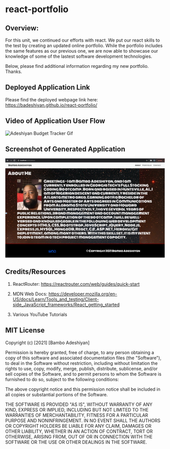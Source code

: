# react-portfolio

## Overview:

For this unit, we continued our efforts with react. We put our react skills to the test by creating an updated online portfolio. While the portfolio includes the same features as our previous one, we are now able to showcase our knowledge of some of the lastest software development technologies.

Below, please find additional information regarding my new portfolio. Thanks.

## Deployed Application Link

Please find the deployed webpage link here: https://badeshiyan.github.io/react-portfolio/

## Video of Application User Flow

![Adeshiyan Budget Tracker Gif](./assets/images/reactportfolio.png)

## Screenshot of Generated Application

![Adeshiyan Portfolio Screenshot](./src/assets/images/reactportfolio.png)

## Credits/Resources

1. ReactRouter: https://reactrouter.com/web/guides/quick-start
2. MDN Web Docs: https://developer.mozilla.org/en-US/docs/Learn/Tools_and_testing/Client-side_JavaScript_frameworks/React_getting_started

3. Various YouTube Tutorials

## MIT License

Copyright (c) [2021] [Bambo Adeshiyan]

Permission is hereby granted, free of charge, to any person obtaining a copy
of this software and associated documentation files (the "Software"), to deal
in the Software without restriction, including without limitation the rights
to use, copy, modify, merge, publish, distribute, sublicense, and/or sell
copies of the Software, and to permit persons to whom the Software is
furnished to do so, subject to the following conditions:

The above copyright notice and this permission notice shall be included in all
copies or substantial portions of the Software.

THE SOFTWARE IS PROVIDED "AS IS", WITHOUT WARRANTY OF ANY KIND, EXPRESS OR
IMPLIED, INCLUDING BUT NOT LIMITED TO THE WARRANTIES OF MERCHANTABILITY,
FITNESS FOR A PARTICULAR PURPOSE AND NONINFRINGEMENT. IN NO EVENT SHALL THE
AUTHORS OR COPYRIGHT HOLDERS BE LIABLE FOR ANY CLAIM, DAMAGES OR OTHER
LIABILITY, WHETHER IN AN ACTION OF CONTRACT, TORT OR OTHERWISE, ARISING FROM,
OUT OF OR IN CONNECTION WITH THE SOFTWARE OR THE USE OR OTHER DEALINGS IN THE
SOFTWARE.
